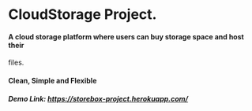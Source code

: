 # CloudStorage Project. 

#### A cloud storage platform where users can buy storage space and host their 
files.

#### Clean, Simple and Flexible

##### Demo Link: https://storebox-project.herokuapp.com/
